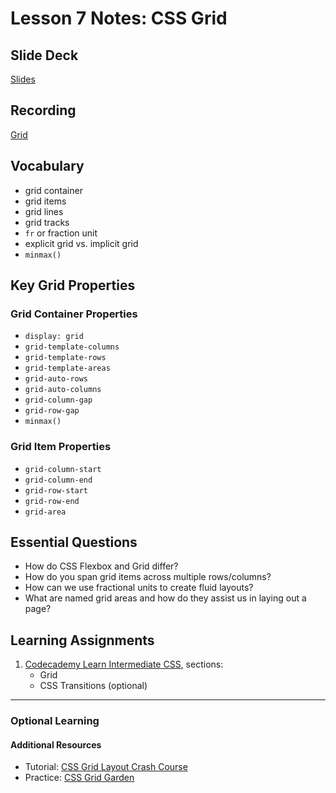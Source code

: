 # Lesson 7 Notes: CSS Grid

## Slide Deck
[Slides](https://docs.google.com/presentation/d/15bS5hrVotw0hOVSAfLy6GePwdcuDOWv3xoJLVLjNmkk/edit?usp=sharing)

## Recording
[Grid](https://us02web.zoom.us/rec/play/ldI6GaadcE69xn_3VpK9hMHSNn_TYTNr9Jh-ZinH77wG_Iop57wzJ635UV3uDA0jG6hzrF6GH7LB4Yg.bHFL-whxDUu_GPdM?canPlayFromShare=true&from=share_recording_detail&continueMode=true&componentName=rec-play&originRequestUrl=https%3A%2F%2Fus02web.zoom.us%2Frec%2Fshare%2FOeK3tmskB7f28UdezJE63aOwR_rcFa1J2MeQDNqz9AaBcEt-Qx2jfuRT4EqbUefh.gqGJfO0seljeL_MM)

## Vocabulary
* grid container
* grid items
* grid lines
* grid tracks
* `fr` or fraction unit
* explicit grid vs. implicit grid
* `minmax()`

## Key Grid Properties
### Grid Container Properties
* `display: grid`
* `grid-template-columns`
* `grid-template-rows`
* `grid-template-areas`
* `grid-auto-rows`
* `grid-auto-columns`
* `grid-column-gap`
* `grid-row-gap`
* `minmax()`

### Grid Item Properties
* `grid-column-start`
* `grid-column-end`
* `grid-row-start`
* `grid-row-end`
* `grid-area`

## Essential Questions
* How do CSS Flexbox and Grid differ?
* How do you span grid items across multiple rows/columns?
* How can we use fractional units to create fluid layouts?
* What are named grid areas and how do they assist us in laying out a page?

## Learning Assignments
1. [Codecademy Learn Intermediate CSS](https://www.codecademy.com/learn/learn-intermediate-css), sections:
    * Grid
    * CSS Transitions (optional)
___

### Optional Learning

#### Additional Resources
* Tutorial: [CSS Grid Layout Crash Course](https://www.youtube.com/watch?v=jV8B24rSN5o)
* Practice: [CSS Grid Garden](https://cssgridgarden.com/)
